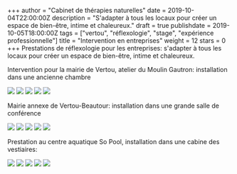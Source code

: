 +++
author = "Cabinet de thérapies naturelles"
date = 2019-10-04T22:00:00Z
description = "S'adapter à tous les locaux pour créer un espace de bien-être, intime et chaleureux."
draft = true
publishdate = 2019-10-05T18:00:00Z
tags = ["vertou", "réflexologie", "stage", "expérience professionnelle"]
title = "Intervention en entreprises"
weight = 12
stars = 0
+++
Prestations de réflexologie pour les entreprises: s'adapter à tous les locaux pour créer un espace de bien-être, intime et chaleureux.

Intervention pour la mairie de Vertou, atelier du Moulin Gautron: installation dans une ancienne chambre

![](/IMG_20191003_085402.jpg) ![](/IMG_20191003_085353.jpg) ![](/IMG_20191003_085424.jpg) ![](/IMG_20191003_085434.jpg) ![](/IMG_20191003_085622.jpg)

Mairie annexe de Vertou-Beautour: installation dans une grande salle de conférence

![](/IMG_20191004_084739.jpg) ![](/IMG_20191004_084751.jpg) ![](/IMG_20191004_084759.jpg) ![](/IMG_20191004_084804.jpg) ![](/IMG_20191004_084819.jpg)

Prestation au centre aquatique So Pool, installation dans une cabine des vestiaires:

![](/IMG_20190912_195903.jpg) ![](/IMG_20190912_200037.jpg) ![](/IMG_20190912_214740.jpg) ![](/IMG_20190924_095825_931.jpg) ![](/IMG_20190910_090109-1.jpg)
